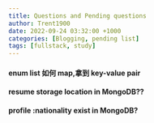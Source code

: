 ```yaml
---
title: Questions and Pending questions
author: Trent1900
date: 2022-09-24 03:32:00 +1000
categories: [Blogging, pending list]
tags: [fullstack, study]
---
```


#### enum list 如何 map,拿到 key-value pair

#### resume storage location in MongoDB??

#### profile :nationality exist in MongoDB?
